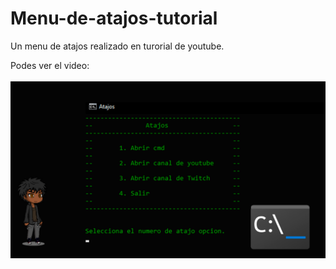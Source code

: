 # Menu-de-atajos-tutorial
Un menu de atajos realizado en turorial de youtube.

Podes ver el video:
<br>
<br>
<a href="https://youtu.be/r2V4FrxXyyI?si=o5yTWpEDOxmY4VHD">
    <img aling="center" src="https://github.com/Shinigamy19/Menu-de-atajos-tutorial/blob/main/Tuto%20Batch.png">
</a>
